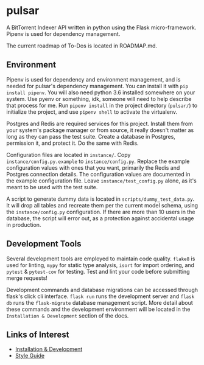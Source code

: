 # pulsar
A BitTorrent Indexer API written in python using the Flask micro-framework.
Pipenv is used for dependency management.  

The current roadmap of To-Dos is located in ROADMAP.md.  


## Environment
Pipenv is used for dependency and environment management, and is needed
for pulsar's dependency management. You can install it with `pip install pipenv`.
You will also need python 3.6 installed somewhere on your system. Use pyenv
or something, idk, someone will need to help describe that process for me.
Run `pipenv install` in the project directory (`pulsar/`) to initialize the project,
and use `pipenv shell` to activate the virtualenv.  

Postgres and Redis are required services for this project. Install them from
your system's package manager or from source, it really doesn't matter as long
as they can pass the test suite. Create a database in Postgres, permission it,
and protect it. Do the same with Redis.  

Configuration files are located in `instance/`. Copy `instance/config.py.example` to
`instance/config.py`. Replace the example configuration values with ones that
you want, primarily the Redis and Postgres connection details. The configuration
values are documented in the example configuration file. Leave `instance/test_config.py`
alone, as it's meant to be used with the test suite.  

A script to generate dummy data is located in `scripts/dummy_test_data.py`. It will
drop all tables and recreate them per the current model schema, using the
`instance/config.py` configuration. If there are more than 10 users in the database,
the script will error out, as a protection against accidental usage in production.  


## Development Tools
Several development tools are employed to maintain code quality. `flake8` is used
for linting, `mypy` for static type analysis, `isort` for import ordering, and
`pytest` & `pytest-cov` for testing. Test and lint your code before submitting
merge requests!  

Development commands and database migrations can be accessed through flask's
click cli interface. `flask run` runs the development server and `flask db` runs
the `flask-migrate` database management script. More detail about these commands
and the development environment will be located in the `Installation & Development`
section of the docs.


## Links of Interest
* [Installation & Development](docs/source/code/hacking.rst)  
* [Style Guide](docs/source/code/style.rst)  
